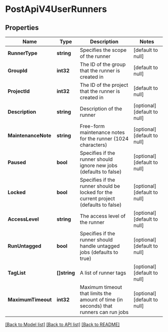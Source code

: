 # PostApiV4UserRunners

## Properties
Name | Type | Description | Notes
------------ | ------------- | ------------- | -------------
**RunnerType** | **string** | Specifies the scope of the runner | [default to null]
**GroupId** | **int32** | The ID of the group that the runner is created in | [default to null]
**ProjectId** | **int32** | The ID of the project that the runner is created in | [default to null]
**Description** | **string** | Description of the runner | [optional] [default to null]
**MaintenanceNote** | **string** | Free-form maintenance notes for the runner (1024 characters) | [optional] [default to null]
**Paused** | **bool** | Specifies if the runner should ignore new jobs (defaults to false) | [optional] [default to null]
**Locked** | **bool** | Specifies if the runner should be locked for the current project (defaults to false) | [optional] [default to null]
**AccessLevel** | **string** | The access level of the runner | [optional] [default to null]
**RunUntagged** | **bool** | Specifies if the runner should handle untagged jobs  (defaults to true) | [optional] [default to null]
**TagList** | **[]string** | A list of runner tags | [optional] [default to null]
**MaximumTimeout** | **int32** | Maximum timeout that limits the amount of time (in seconds) that runners can run jobs | [optional] [default to null]

[[Back to Model list]](../README.md#documentation-for-models) [[Back to API list]](../README.md#documentation-for-api-endpoints) [[Back to README]](../README.md)


